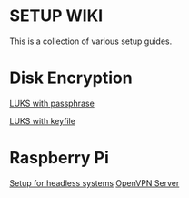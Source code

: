 # SETUP WIKI

This is a collection of various setup guides.

# Disk Encryption

[LUKS with passphrase](full_disk_encryption/luks_crypt_password.md)

[LUKS with keyfile](full_disk_encryption/luks_crypt_keyfile.md)

# Raspberry Pi

[Setup for headless systems](raspberry_pi/setup_sdcard_headless.md)
[OpenVPN Server](raspberry_pi/openvpn.md)
